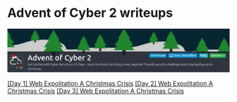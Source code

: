 # Advent of Cyber 2 writeups

![title](img/title.png)

[[Day 1] Web Expolitation A Christmas Crisis](day1)
[[Day 2] Web Expolitation A Christmas Crisis](day2)
[[Day 3] Web Expolitation A Christmas Crisis](day3)

